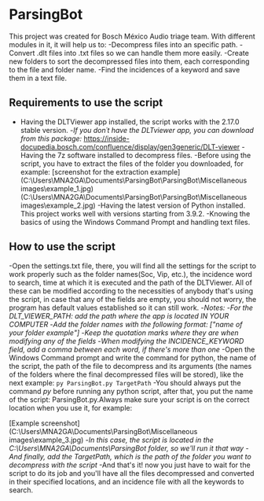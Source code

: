 # ParsingBot

This project was created for Bosch México Audio triage team. With different modules in it, it will help us to:
-Decompress files into an specific path.
-Convert .dlt files into .txt files so we can handle them more easily.
-Create new folders to sort the decompressed files into them, each corresponding to the file and folder name.
-Find the incidences of a keyword and save them in a text file.

## Requirements to use the script

- Having the DLTViewer app installed, the script works with the 2.17.0 stable version.
-*If you don´t have the DLTviewer app, you can download from this package:*  <https://inside-docupedia.bosch.com/confluence/display/gen3generic/DLT-viewer>
-Having the 7z software installed to decompress files.
-Before using the script, you have to extract the files of the folder you downloaded, for example:
[screenshot for the extraction example](C:\Users\MNA2GA\Documents\ParsingBot\ParsingBot\Miscellaneous images\example_1.jpg)(C:\Users\MNA2GA\Documents\ParsingBot\ParsingBot\Miscellaneous images\example_2.jpg)
-Having the latest version of Python installed. This project works well with versions starting from 3.9.2.
-Knowing the basics of using the Windows Command Prompt and handling text files.

## How to use the script

-Open the settings.txt file, there, you will find all the settings for the script to work properly such as the folder names(Soc, Vip, etc.), the incidence word to search, time at which it is executed and the path of the DLTViewer. All of these can be modified according to the necessities of anybody that's using the script, in case that any of the fields are empty, you should not worry, the program has default values established so it can still work.
-*Notes:*
-*For the DLT_VIEWER_PATH: add the path where the app is located IN YOUR COMPUTER*
-*Add the folder names with the following format: ["name of your folder example"]*
-*Keep the quotation marks where they are when modifying any of the fields*
-*When modifying the INCIDENCE_KEYWORD field, add a comma between each word, if there's more than one*
-Open the Windows Command prompt and write the command for python, the name of the script, the path of the file to decompress and its arguments (the names of the folders where the final decompressed files will be stored), like the next example:
 `py ParsingBot.py TargetPath`
-You should always put the command *py* before running any python script, after that, you put the name of the script: ParsingBot.py.Always make sure your script is on the correct location when you use it, for example:

[Example screenshot](C:\Users\MNA2GA\Documents\ParsingBot\Miscellaneous images\example_3.jpg)
-*In this case, the script is located in the C:\Users\MNA2GA\Documents\ParsingBot folder, so we'll run it that way*
-*And finally, add the TargetPath, which is the path of the folder you want to decompress with the script*
-And that's it! now you just have to wait for the script to do its job and you'll have all the files decompressed and converted in their specified locations, and an incidence file with all the keywords to search.
